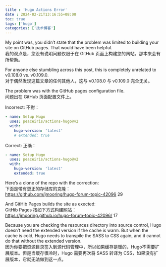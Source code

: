```yaml
---
title : 'Hugo Actions Error'
date : 2024-02-21T13:16:55+08:00
toc: true
tags: ['hugo']
categories: ['技术博客']
---
```


My point was, you didn’t state that the problem was limited to building your site on GitHub pages. That would have been helpful.  
我的观点是，您没有说明问题仅限于在 GitHub 页面上构建您的网站。那本来会有所帮助。  
  
For anyone else stumbling across this post, this is completely unrelated to v0.108.0 vs. v0.109.0.  
对于偶然发现这篇文章的任何其他人，这与 v0.108.0 与 v0.109.0 完全无关。  
  
The problem was with the GitHub pages configuration file.  
问题出在 GitHub 页面配置文件上。  
  
Incorrect: 不對：  
```yaml
- name: Setup Hugo  
  uses: peaceiris/actions-hugo@v2  
  with:  
    hugo-version: 'latest'  
    # extended: true 
``` 
Correct: 正确：  
```yaml
- name: Setup Hugo  
  uses: peaceiris/actions-hugo@v2  
  with:  
    hugo-version: 'latest'  
    extended: true
```  
Here’s a clone of the repo with the correction:  
下面是带有更正的存储库的克隆：  
https://github.com/jmooring/hugo-forum-topic-42096 29  
  
And GitHib Pages builds the site as exected:  
GitHib Pages 按如下方式构建网站：  
https://jmooring.github.io/hugo-forum-topic-42096/ 17  


Because you are checking the resources directory into source control, Hugo doesn’t need the extended version if the cache is warm. But when the cache is cold, Hugo needs to transpile the SASS to CSS again, and it cannot do that without the extended version.  
因为你要把资源目录签入到源代码管理中，所以如果缓存是暖的，Hugo不需要扩展版本。但是当缓存很冷时，Hugo 需要再次将 SASS 转译为 CSS，如果没有扩展版本，它就无法做到这一点。

